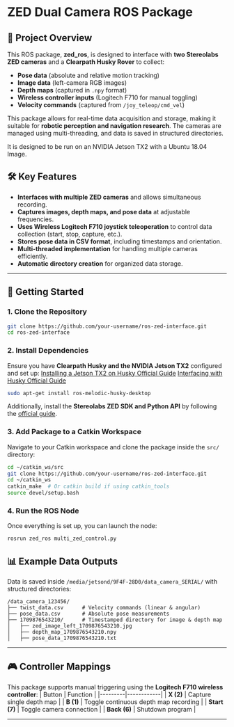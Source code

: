 # ZED Dual Camera ROS Package

## 📌 Project Overview
This ROS package, **zed_ros**, is designed to interface with **two Stereolabs ZED cameras** and a **Clearpath Husky Rover** to collect:
- **Pose data** (absolute and relative motion tracking)
- **Image data** (left-camera RGB images)
- **Depth maps** (captured in `.npy` format)
- **Wireless controller inputs** (Logitech F710 for manual toggling)
- **Velocity commands** (captured from `/joy_teleop/cmd_vel`)

This package allows for real-time data acquisition and storage, making it suitable for **robotic perception and navigation research**. The cameras are managed using multi-threading, and data is saved in structured directories. 

It is designed to be run on an NVIDIA Jetson TX2 with a Ubuntu 18.04 Image.

## 🛠️ Key Features
- **Interfaces with multiple ZED cameras** and allows simultaneous recording.
- **Captures images, depth maps, and pose data** at adjustable frequencies.
- **Uses Wireless Logitech F710 joystick teleoperation** to control data collection (start, stop, capture, etc.).
- **Stores pose data in CSV format**, including timestamps and orientation.
- **Multi-threaded implementation** for handling multiple cameras efficiently.
- **Automatic directory creation** for organized data storage.

---

## 🚀 Getting Started
### **1. Clone the Repository**
```bash
git clone https://github.com/your-username/ros-zed-interface.git
cd ros-zed-interface
```

### **2. Install Dependencies**
Ensure you have **Clearpath Husky and the NVIDIA Jetson TX2** configured and set up:
[Installing a Jetson TX2 on Husky Official Guide](https://www.clearpathrobotics.com/assets/guides/melodic/husky/jetson_tx2.html)
[Interfacing with Husky Official Guide](https://www.clearpathrobotics.com/assets/guides/melodic/husky/InterfacingWithHusky.html)

```bash
sudo apt-get install ros-melodic-husky-desktop
```
Additionally, install the **Stereolabs ZED SDK and Python API** by following the [official guide](https://github.com/stereolabs/zed-python-api).

### **3. Add Package to a Catkin Workspace**
Navigate to your Catkin workspace and clone the package inside the `src/` directory:
```bash
cd ~/catkin_ws/src
git clone https://github.com/your-username/ros-zed-interface.git
cd ~/catkin_ws
catkin_make  # Or catkin build if using catkin_tools
source devel/setup.bash
```

### **4. Run the ROS Node**
Once everything is set up, you can launch the node:
```bash
rosrun zed_ros multi_zed_control.py
```

## 📊 Example Data Outputs
Data is saved inside `/media/jetsond/9F4F-28D0/data_camera_SERIAL/` with structured directories:
```plaintext
/data_camera_123456/
├── twist_data.csv      # Velocity commands (linear & angular)
├── pose_data.csv       # Absolute pose measurements
├── 1709876543210/      # Timestamped directory for image & depth map
│   ├── zed_image_left_1709876543210.jpg
│   ├── depth_map_1709876543210.npy
│   ├── pose_data_1709876543210.txt
```

---

## 🎮 Controller Mappings
This package supports manual triggering using the **Logitech F710 wireless controller**:
| Button  | Function  |
|---------|------------|
| **X (2)** | Capture single depth map  |
| **B (1)** | Toggle continuous depth map recording |
| **Start (7)** | Toggle camera connection  |
| **Back (6)** | Shutdown program  |

---

